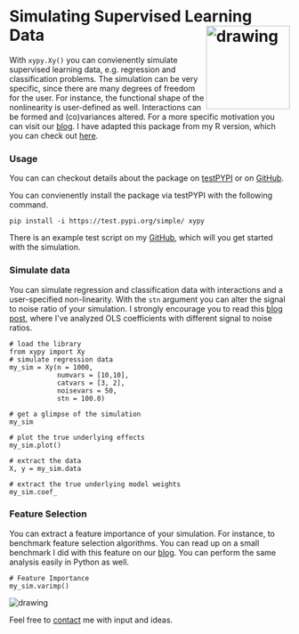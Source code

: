 Simulating Supervised Learning Data <img src="/img/Xy.png" alt="drawing" width="150px" align="right"/> 
===================================


With `xypy.Xy()` you can convienently simulate supervised learning data, e.g. regression and classification problems. 
The simulation can be very specific, since there are many degrees of freedom for the user. For instance, the functional 
shape of the nonlinearity is user-defined as well. Interactions can be formed and (co)variances altered. For a more 
specific motivation you can visit our [blog](https://www.statworx.com/de/blog/simulating-regression-data-with-xy-in-python/). 
I have adapted this package from my R version, which you can check out [here](https://www.github.com/andrebeleier/Xy).

### Usage

You can can checkout details about the package on [testPYPI](https://test.pypi.org/project/xypy/) or on 
[GitHub](https://www.github.com/andrebleier/xypy).

You can convienently install the package via testPYPI with the following command.
```
pip install -i https://test.pypi.org/simple/ xypy
```
There is an example test script on my [GitHub](https://www.github.com/andrebleier/xypy), which will you get started
with the simulation.

### Simulate data 

You can simulate regression and classification data with interactions and a user-specified non-linearity. With 
the <code>stn</code> argument you can alter the signal to noise ratio of your simulation. I strongly encourage you to 
read this [blog post](https://www.statworx.com/de/blog/pushing-ordinary-least-squares-to-the-limit-with-xy/), 
where I've analyzed OLS coefficients with different signal to noise ratios.

```
# load the library
from xypy import Xy
# simulate regression data
my_sim = Xy(n = 1000, 
            numvars = [10,10], 
            catvars = [3, 2], 
            noisevars = 50, 
            stn = 100.0)

# get a glimpse of the simulation
my_sim

# plot the true underlying effects
my_sim.plot()

# extract the data
X, y = my_sim.data

# extract the true underlying model weights
my_sim.coef_
```

### Feature Selection

You can extract a feature importance of your simulation. For instance, to benchmark feature selection algorithms. 
You can read up on a small benchmark I did with this feature 
on our [blog](https://www.statworx.com/de/blog/benchmarking-feature-selection-algorithms-with-xy/). 
You can perform the same analysis easily in Python as well.

```
# Feature Importance 
my_sim.varimp()
```
<img src="/img/imp.png" alt="drawing"/> 

Feel free to [contact](mailto:andre.bleier@live.de) me with input and ideas.
